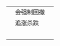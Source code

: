 # 

|      |            |      |
| ---- | ---------- | ---- |
|      | 会强制回撤 |      |
|      | 追涨杀跌   |      |
|      |            |      |
|      |            |      |
|      |            |      |
|      |            |      |
|      |            |      |



